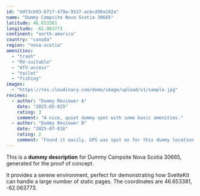 ```yaml
---
id: "ddf3cb93-671f-479a-9537-acbcd90a192a"
name: "Dummy Campsite Nova Scotia 30665"
latitude: 46.653381
longitude: -62.063773
continent: "north-america"
country: "canada"
region: "nova-scotia"
amenities:
  - "trash"
  - "RV-suitable"
  - "ATV-access"
  - "toilet"
  - "fishing"
images:
  - "https://res.cloudinary.com/demo/image/upload/v1/sample.jpg"
reviews:
  - author: "Dummy Reviewer A"
    date: "2025-05-025"
    rating: 3
    comment: "A nice, quiet dummy spot with some basic amenities."
  - author: "Dummy Reviewer B"
    date: "2025-07-016"
    rating: 2
    comment: "Found it easily. GPS was spot on for this dummy location."
---
```


This is a **dummy description** for Dummy Campsite Nova Scotia 30665, generated for the proof of concept.

It provides a serene environment, perfect for demonstrating how SvelteKit can handle a large number of static pages. The coordinates are 46.653381, -62.063773.
